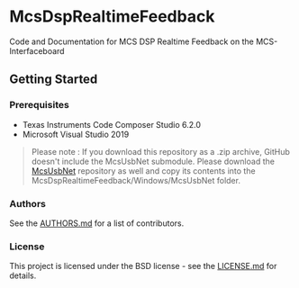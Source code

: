 # McsDspRealtimeFeedback

Code and Documentation for MCS DSP Realtime Feedback on the MCS-Interfaceboard

## Getting Started

### Prerequisites

* Texas Instruments Code Composer Studio 6.2.0
* Microsoft Visual Studio 2019

> Please note : If you download this repository as a .zip archive, GitHub doesn't include the McsUsbNet submodule. Please download the [McsUsbNet](https://github.com/multichannelsystems/McsUsbNet) repository as well and copy its contents into the McsDspRealtimeFeedback/Windows/McsUsbNet folder.


### Authors
See the [AUTHORS.md](https://github.com/multichannelsystems/McsDspRealtimeFeedback/blob/master/AUTHORS.md) for a list of contributors.

### License
This project is licensed under the BSD license - see the [LICENSE.md](https://github.com/multichannelsystems/McsDspRealtimeFeedback/blob/master/LICENSE.md) for details.